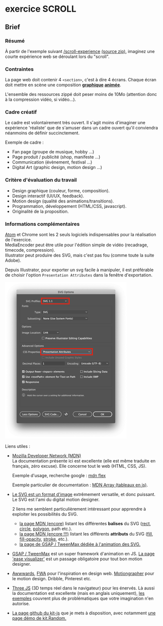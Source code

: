 # exercice SCROLL

## Brief

### Résumé
À partir de l'exemple suivant [/scroll-experience](https://jniac.github.io/e-artsup/javascript/exercise-scroll/scroll-experience/) [(source zip)](https://github.com/jniac/e-artsup/blob/master/javascript/exercise-scroll/scroll-experience.zip?raw=true), imaginez une courte expérience web se déroulant lors du "scroll".

### Contraintes
La page web doit contenir 4 `<section>`, c'est à dire 4 écrans. Chaque écran doit mettre en scène une composition [**graphique**](https://en.wikipedia.org/wiki/Graphic_design) [**animée**](https://fr.wikipedia.org/wiki/Animation_(audiovisuel)).

L'ensemble des ressources zippé doit peser moins de 10Mo (attention donc à la compression vidéo, si vidéo...).

### Cadre créatif
Le cadre est volontairement très ouvert. Il s'agit moins d'imaginer une expérience 'réaliste' que de s'amuser dans un cadre ouvert qu'il conviendra néanmoins de définir succinctement.

Exemple de cadre :
- Fan page (groupe de musique, hobby ...)
- Page produit / publicité (shop, manifeste ...)
- Communication (évènement, festival ...)
- Digital Art (graphic design, motion design ...)

### Critère d'évaluation du travail

- Design graphique (couleur, forme, composition).
- Design interactif (UI/UX, feedback).
- Motion design (qualité des animations/transitions).
- Programmation, développement (HTML/CSS, javascript).
- Originalité de la proposition.

### Informations complémentaires

[Atom](https://atom.io/) et Chrome sont les 2 seuls logiciels indispensables pour la réalisation de l'exercice.  
MediaEncoder peut être utile pour l'édition simple de vidéo (recadrage, timecode, compression).  
Illustrator peut produire des SVG, mais c'est pas fou (comme toute la suite Adobe).

Depuis Illustrator, pour exporter un svg facile à manipuler, il est préférable de choisir l'option `Presentation Attributes` dans la fenêtre d'exportation.

<img src="data/illustrator-export-svg.png" width="400">

Liens utiles :
- [Mozilla Developer Network (MDN)](https://developer.mozilla.org/fr/)  
  La documentation présente ici est excellente (elle est même traduite en français, zéro excuse). Elle concerne tout le web (HTML, CSS, JS).

  Exemple d'usage, recherche google : [mdn flex](https://www.google.com/search?q=mdn+flex&oq=mdn+flex&aqs=chrome..69i57j0l7.2414j0j4&sourceid=chrome&ie=UTF-8)

  Exemple particulier de documentation : [MDN Array (tableaux en js)](https://developer.mozilla.org/fr/docs/Web/JavaScript/Reference/Objets_globaux/Array).

- [Le SVG est un format d'image](https://fr.wikipedia.org/wiki/Scalable_Vector_Graphics) extrêmement versatile, et donc puissant. Le SVG est l'ami du digital motion designer.

  2 liens me semblent particulièrement intéressant pour apprendre à exploiter les possibilités du SVG.
  - [la page MDN (encore)](https://developer.mozilla.org/fr/docs/Web/SVG/Element) listant les différentes **balises** du SVG ([rect](https://developer.mozilla.org/fr/docs/Web/SVG/Element/rect), [circle](https://developer.mozilla.org/fr/docs/Web/SVG/Element/circle), [polygon](https://developer.mozilla.org/fr/docs/Web/SVG/Element/polygon), path etc.).
  - [la page MDN (encore !!!)](https://developer.mozilla.org/fr/docs/Web/SVG/Attribute) listant les différents **attributs** du SVG ([fill](https://developer.mozilla.org/fr/docs/Web/SVG/Attribute/fill), [fill-opacity](https://developer.mozilla.org/fr/docs/Web/SVG/Attribute/fill-opacity), [stroke](https://developer.mozilla.org/fr/docs/Web/SVG/Attribute/stroke), etc.).
  - [la page de GSAP / TweenMax dédiée à l'animation des SVG.](https://greensock.com/svg-tips/)

- [GSAP / TweenMax](https://greensock.com/gsap/) est un super framework d'animation en JS. [La page 'ease visualizer'](https://greensock.com/ease-visualizer/) est un passage obligatoire pour tout bon motion designer.

- [Awwwards](https://www.awwwards.com/), [FWA](https://thefwa.com/) pour l'inspiration en design web. [Motiongrapher](http://motionographer.com/) pour le motion design. Dribble, Pinterest etc.

- [Three JS](https://threejs.org/) (3D temps réel dans le navigateur) pour les énervés. Là aussi la documentation est excellente (mais en anglais uniquement), [les exemples](https://threejs.org/examples/#webgl_interactive_cubes_ortho) couvrent plus de problématiques que votre imagination n'en autorise.

- [La page github du kit-js](https://jniac.github.io/js-kit/test/random/) que je mets à disposition, avec notamment [une page démo de kit.Random.](https://jniac.github.io/js-kit/test/random/)
